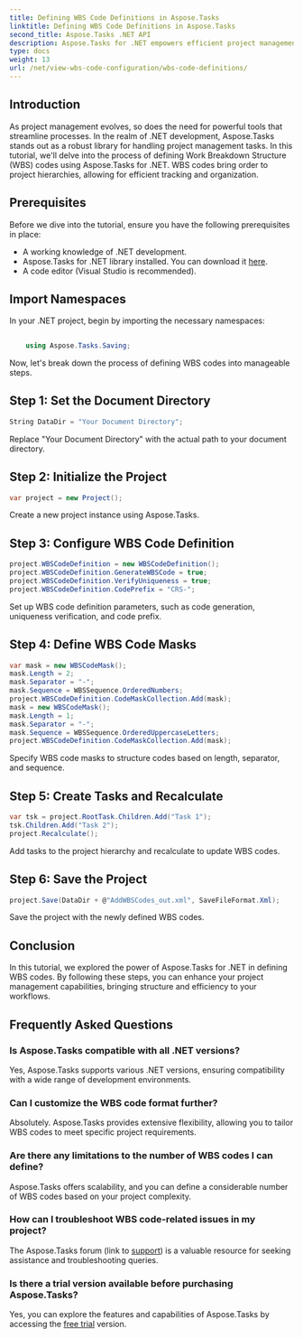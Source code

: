 ```yaml
---
title: Defining WBS Code Definitions in Aspose.Tasks
linktitle: Defining WBS Code Definitions in Aspose.Tasks
second_title: Aspose.Tasks .NET API
description: Aspose.Tasks for .NET empowers efficient project management. Master WBS codes effortlessly with our comprehensive tutorial. Streamline workflows today!
type: docs
weight: 13
url: /net/view-wbs-code-configuration/wbs-code-definitions/
---
```

## Introduction
As project management evolves, so does the need for powerful tools that streamline processes. In the realm of .NET development, Aspose.Tasks stands out as a robust library for handling project management tasks. In this tutorial, we'll delve into the process of defining Work Breakdown Structure (WBS) codes using Aspose.Tasks for .NET. WBS codes bring order to project hierarchies, allowing for efficient tracking and organization.
## Prerequisites
Before we dive into the tutorial, ensure you have the following prerequisites in place:
- A working knowledge of .NET development.
- Aspose.Tasks for .NET library installed. You can download it [here](https://releases.aspose.com/tasks/net/).
- A code editor (Visual Studio is recommended).
## Import Namespaces
In your .NET project, begin by importing the necessary namespaces:
```csharp
    
    using Aspose.Tasks.Saving;
```
Now, let's break down the process of defining WBS codes into manageable steps.

## Step 1: Set the Document Directory
```csharp
String DataDir = "Your Document Directory";
```
Replace "Your Document Directory" with the actual path to your document directory.
## Step 2: Initialize the Project
```csharp
var project = new Project();
```
Create a new project instance using Aspose.Tasks.
## Step 3: Configure WBS Code Definition
```csharp
project.WBSCodeDefinition = new WBSCodeDefinition();
project.WBSCodeDefinition.GenerateWBSCode = true;
project.WBSCodeDefinition.VerifyUniqueness = true;
project.WBSCodeDefinition.CodePrefix = "CRS-";
```
Set up WBS code definition parameters, such as code generation, uniqueness verification, and code prefix.
## Step 4: Define WBS Code Masks
```csharp
var mask = new WBSCodeMask();
mask.Length = 2;
mask.Separator = "-";
mask.Sequence = WBSSequence.OrderedNumbers;
project.WBSCodeDefinition.CodeMaskCollection.Add(mask);
mask = new WBSCodeMask();
mask.Length = 1;
mask.Separator = "-";
mask.Sequence = WBSSequence.OrderedUppercaseLetters;
project.WBSCodeDefinition.CodeMaskCollection.Add(mask);
```
Specify WBS code masks to structure codes based on length, separator, and sequence.
## Step 5: Create Tasks and Recalculate
```csharp
var tsk = project.RootTask.Children.Add("Task 1");
tsk.Children.Add("Task 2");
project.Recalculate();
```
Add tasks to the project hierarchy and recalculate to update WBS codes.
## Step 6: Save the Project
```csharp
project.Save(DataDir + @"AddWBSCodes_out.xml", SaveFileFormat.Xml);
```
Save the project with the newly defined WBS codes.
## Conclusion
In this tutorial, we explored the power of Aspose.Tasks for .NET in defining WBS codes. By following these steps, you can enhance your project management capabilities, bringing structure and efficiency to your workflows.
## Frequently Asked Questions
### Is Aspose.Tasks compatible with all .NET versions?
Yes, Aspose.Tasks supports various .NET versions, ensuring compatibility with a wide range of development environments.
### Can I customize the WBS code format further?
Absolutely. Aspose.Tasks provides extensive flexibility, allowing you to tailor WBS codes to meet specific project requirements.
### Are there any limitations to the number of WBS codes I can define?
Aspose.Tasks offers scalability, and you can define a considerable number of WBS codes based on your project complexity.
### How can I troubleshoot WBS code-related issues in my project?
The Aspose.Tasks forum (link to [support](https://forum.aspose.com/c/tasks/15)) is a valuable resource for seeking assistance and troubleshooting queries.
### Is there a trial version available before purchasing Aspose.Tasks?
Yes, you can explore the features and capabilities of Aspose.Tasks by accessing the [free trial](https://releases.aspose.com/) version.
